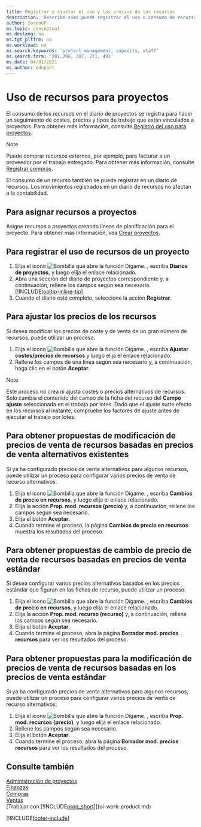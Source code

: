 ```yaml
---
title: Registrar y ajustar el uso y los precios de los recursos
description: 'Describe cómo puede registrar el uso o consumo de recursos asociados a un proyecto, para realizar el seguimiento y administrar costes, precios y tipos de trabajo.'
author: SorenGP
ms.topic: conceptual
ms.devlang: na
ms.tgt_pltfrm: na
ms.workload: na
ms.search.keywords: 'project management, capacity, staff'
ms.search.form: '201,206, 207, 271, 493'
ms.date: 04/01/2021
ms.author: edupont
---
```

# <a name="use-resources-for-jobs"></a><a name="use-resources-for-jobs"></a><a name="use-resources-for-jobs"></a>Uso de recursos para proyectos

El consumo de los recursos en el diario de proyectos se registra para hacer un seguimiento de costes, precios y tipos de trabajo que están vinculados a proyectos. Para obtener más información, consulte [Registro del uso para proyectos](projects-how-record-job-usage.md).

> [!NOTE]
> Puede comprar recursos externos, por ejemplo, para facturar a un proveedor por el trabajo entregado. Para obtener más información, consulte [Registrar compras](purchasing-how-record-purchases.md).

El consumo de un recurso también se puede registrar en un diario de recursos. Los movimientos registrados en un diario de recursos no afectan a la contabilidad.

## <a name="to-assign-resources-to-jobs"></a><a name="to-assign-resources-to-jobs"></a><a name="to-assign-resources-to-jobs"></a>Para asignar recursos a proyectos

Asigne recursos a proyectos creando líneas de planificación para el proyecto. Para obtener más información, vea [Crear proyectos](projects-how-create-jobs.md).

## <a name="to-record-resource-usage-for-a-job"></a><a name="to-record-resource-usage-for-a-job"></a><a name="to-record-resource-usage-for-a-job"></a>Para registrar el uso de recursos de un proyecto

1. Elija el icono ![Bombilla que abre la función Dígame.](media/ui-search/search_small.png "Dígame qué desea hacer") , escriba **Diarios de proyectos**, y luego elija el enlace relacionado.
2. Abra una sección del diario de proyectos correspondiente y, a continuación, rellene los campos según sea necesario. [!INCLUDE[tooltip-inline-tip](includes/tooltip-inline-tip_md.md)]
3. Cuando el diario esté completo, seleccione la acción **Registrar**.

## <a name="to-adjust-resource-prices"></a><a name="to-adjust-resource-prices"></a><a name="to-adjust-resource-prices"></a>Para ajustar los precios de los recursos

Si desea modificar los precios de coste y de venta de un gran número de recursos, puede utilizar un proceso.  

1. Elija el icono ![Bombilla que abre la función Dígame.](media/ui-search/search_small.png "Dígame qué desea hacer") , escriba **Ajustar costes/precios de recursos** y luego elija el enlace relacionado.
2. Rellene los campos de una línea según sea necesario y, a continuación, haga clic en el botón **Aceptar**.

> [!NOTE]  
> Este proceso no crea ni ajusta costes o precios alternativos de recursos. Solo cambia el contenido del campo de la ficha del recurso del **Campo ajuste** seleccionada en el trabajo por lotes. Dado que el ajuste surte efecto en los recursos al instante, compruebe los factores de ajuste antes de ejecutar el trabajo por lotes.

## <a name="to-get-resource-price-change-suggestions-based-on-existing-alternate-prices"></a><a name="to-get-resource-price-change-suggestions-based-on-existing-alternate-prices"></a><a name="to-get-resource-price-change-suggestions-based-on-existing-alternate-prices"></a>Para obtener propuestas de modificación de precios de venta de recursos basadas en precios de venta alternativos existentes

Si ya ha configurado precios de venta alternativos para algunos recursos, puede utilizar un proceso para configurar varios precios de venta de recurso alternativos.

1. Elija el icono ![Bombilla que abre la función Dígame.](media/ui-search/search_small.png "Dígame qué desea hacer") , escriba **Cambios de precio en recursos**, y luego elija el enlace relacionado.
2. Elija la acción **Prop. mod. recursos (precio)** y, a continuación, rellene los campos según sea necesario.
3. Elija el botón **Aceptar**.  
4. Cuando termine el proceso, la página **Cambios de precio en recursos** muestra los resultados del proceso.

## <a name="to-get-resource-price-change-suggestions-based-on-standard-prices"></a><a name="to-get-resource-price-change-suggestions-based-on-standard-prices"></a><a name="to-get-resource-price-change-suggestions-based-on-standard-prices"></a>Para obtener propuestas de cambio de precio de venta de recursos basadas en precios de venta estándar

Si desea configurar varios precios alternativos basados en los precios estándar que figuran en las fichas de recurso, puede utilizar un proceso.  

1. Elija el icono ![Bombilla que abre la función Dígame.](media/ui-search/search_small.png "Dígame qué desea hacer") , escriba **Cambios de precio en recursos**, y luego elija el enlace relacionado.
2. Elija la acción **Prop. mod. recurso (recurso)** y, a continuación, rellene los campos según sea necesario.  
3. Elija el botón **Aceptar**.  
4. Cuando termine el proceso, abra la página **Borrador mod. precios recursos** para ver los resultados del proceso.

## <a name="to-get-resource-price-change-suggestions-based-on-alternate-prices"></a><a name="to-get-resource-price-change-suggestions-based-on-alternate-prices"></a><a name="to-get-resource-price-change-suggestions-based-on-alternate-prices"></a>Para obtener propuestas para la modificación de precios de venta de recursos basadas en los precios de venta estándar

Si ya ha configurado precios de venta alternativos para algunos recursos, puede utilizar un proceso para configurar varios precios de venta de recurso alternativos.

1. Elija el icono ![Bombilla que abre la función Dígame.](media/ui-search/search_small.png "Dígame qué desea hacer") , escriba **Prop. mod. recursos (precio)**, y luego elija el enlace relacionado.  
2. Rellene los campos según sea necesario.
3. Elija el botón **Aceptar**.  
4. Cuando termine el proceso, abra la página **Borrador mod. precios recursos** para ver los resultados del proceso.

## <a name="see-also"></a><a name="see-also"></a><a name="see-also"></a>Consulte también

[Administración de proyectos](projects-manage-projects.md)  
[Finanzas](finance.md)  
[Compras](purchasing-manage-purchasing.md)         
[Ventas](sales-manage-sales.md)     
[Trabajar con [!INCLUDE[prod_short](includes/prod_short.md)]](ui-work-product.md)  


[!INCLUDE[footer-include](includes/footer-banner.md)]
